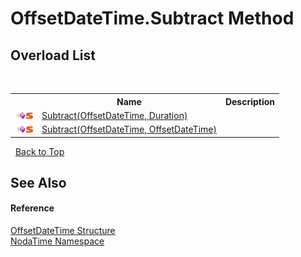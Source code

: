 # OffsetDateTime.Subtract Method 
 


## Overload List
&nbsp;<table><tr><th></th><th>Name</th><th>Description</th></tr><tr><td>![Public method](media/pubmethod.gif "Public method")![Static member](media/static.gif "Static member")</td><td><a href="M_NodaTime_OffsetDateTime_Subtract">Subtract(OffsetDateTime, Duration)</a></td><td /></tr><tr><td>![Public method](media/pubmethod.gif "Public method")![Static member](media/static.gif "Static member")</td><td><a href="M_NodaTime_OffsetDateTime_Subtract_1">Subtract(OffsetDateTime, OffsetDateTime)</a></td><td /></tr></table>&nbsp;
<a href="#offsetdatetime.subtract-method">Back to Top</a>

## See Also


#### Reference
<a href="T_NodaTime_OffsetDateTime">OffsetDateTime Structure</a><br /><a href="N_NodaTime">NodaTime Namespace</a><br />